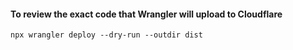 
#### To review the exact code that Wrangler will upload to Cloudflare

    npx wrangler deploy --dry-run --outdir dist
